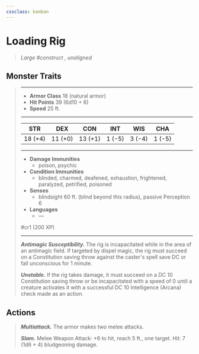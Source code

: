 ```yaml
---
cssclass: kanban
---
```


# Loading Rig
>*Large #construct , unaligned*
## Monster Traits
>___
>- **Armor Class** 18 (natural armor)
>- **Hit Points** 39 (6d10 + 6)
>- **Speed** 25 ft.
>___
>|STR|DEX|CON|INT|WIS|CHA|
>|:---:|:---:|:---:|:---:|:---:|:---:|
>|18 (+4)|11 (+0)|13 (+1)|1 (-5)|3 (-4)|1 (-5)|
>___
>- **Damage Immunities**
>	 - poison, psychic
>- **Condition Immunities**
>	 - blinded, charmed, deafened, exhaustion, frightened, paralyzed, petrified, poisoned
>- **Senses**
>	 - blindsight 60 ft. (blind beyond this radius), passive Perception 6
>- **Languages**
>	 - —
>
> #cr1 (200 XP)
>___
>***Antimagic Susceptibility.*** The rig is incapacitated while in the area of an antimagic field. If targeted by dispel magic, the rig must succeed on a Constitution saving throw against the caster's spell save DC or fall unconscious for 1 minute.  
>
>***Unstable.*** If the rig takes damage, it must succeed on a DC 10 Constitution saving throw or be incapacitated with a speed of 0 until a creature activates it with a successful DC 10 Intelligence (Arcana) check made as an action.  
>
## Actions
>***Multiattack.*** The armor makes two melee attacks.  
>
>***Slam.*** Melee Weapon Attack: +6 to hit, reach 5 ft., one target. Hit: 7 (1d6 + 4) bludgeoning damage.